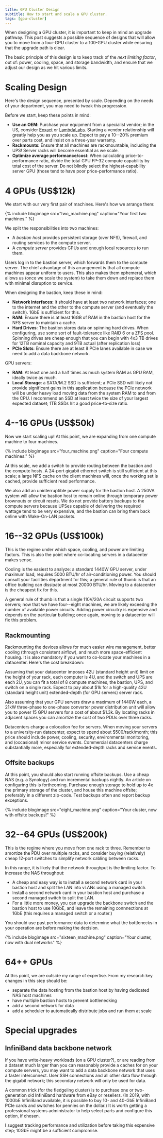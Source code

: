 ```yaml
---
title: GPU Cluster Design
subtitle: How to start and scale a GPU cluster.
tags: [gpu-cluster]
---
```


When designing a GPU cluster, it is important to keep in mind an upgrade pathway. This post suggests a possible sequence of designs that will allow you to move from a four-GPU cluster to a 100-GPU cluster while ensuring that the upgrade path is clear.

The basic principle of this design is to keep track of the _next limiting factor_, out of: power, cooling, space, and storage bandwidth, and ensure that we adjust our design as we hit various limits.


# Scaling Design
Here's the design sequence, presented by scale. Depending on the needs of your department, you may need to tweak this progression.

Before we start, keep these points in mind:

 - **Use an OEM**: Purchase your equipment from a specialist vendor; in the US, consider [Exxact](https://www.exxactcorp.com/) or [LambdaLabs](https://lambdalabs.com/). Starting a vendor relationship will greatly help you as you scale up. Expect to pay a 10--20% premium over parts cost, and insist on a three-year warranty.
 - **Rackmounts**: Ensure that all machines are rackmountable, including the UPS! Server racks will become essential as we scale. 
 - **Optimize average performance/cost**: When calculating price-to-performance ratio, divide the total GPU FP-32 compute capability by total cost of the server. Do not blindly select the highest-capability server GPU (those tend to have poor price-performance ratio).


# 4 GPUs (US$12k)

We start with our very first pair of machines. Here's how we arrange them:

{% include blogimage src="two_machine.png" caption="Your first two machines." %}

We split the responsibilities into two machines:

 - A *bastion host* provides persistent storage (over NFS), firewall, and routing services to the compute server. 
 - A *compute server* provides GPUs and enough local resources to run them.

Users log in to the bastion server, which forwards them to the compute server. The chief advantage of this arrangement is that all compute machines appear uniform to users. This also makes them ephemeral, which allows us (once we scale the system) to take them down and replace them with minimal disruption to service.

When designing the bastion, keep these in mind:

 - **Network interfaces**: It should have at least two network interfaces; one to the internet and the other to the compute server (and eventually the switch). 1GbE is sufficient for this.
 - **RAM**: Ensure there is at least 16GB of RAM in the bastion host for the NFS server to maintain a cache. 
 - **Hard Drives**: The bastion stores data on spinning hard drives. When configuring, use some sort of fault-tolerance like RAID 6 or a ZFS pool. Spinning drives are cheap enough that you can begin with 4x3 TB drives for 12TB nominal capacity and 9TB actual (after replication loss)
 - **PCIe Slots**: Ensure there are at least 8 PCIe lanes available in case we need to add a data backbone network.

GPU servers:

 - **RAM**: At least one and a half times as much system RAM as GPU RAM, ideally twice as much.
 - **Local Storage**: a SATA/M.2 SSD is sufficient; a PCIe SSD will likely not provide significant gains in this application because the PCIe network will be under heavy load moving data from the system RAM to and from the CPU. I recommend an SSD at least twice the size of your largest expected dataset; 1TB SSDs hit a good price-to-size ratio.

# 4--16 GPUs (US$50k)

Now we start scaling up! At this point, we are expanding from one compute machine to four machines.

{% include blogimage src="four_machine.png" caption="Four compute machines." %}

At this scale, we add a switch to provide routing between the bastion and the compute hosts. A 24-port gigabit ethernet switch is still sufficient at this scale; a large NFS cache on the client machines will, once the working set is cached, provide sufficient read performance.

We also add an uninterruptible power supply for the bastion host. A 250VA system will allow the bastion host to remain online through temporary power brownouts or circuit resets. We do not provide battery backups to the compute servers because UPSes capable of delivering the required wattage tend to be very expensive, and the bastion can bring them back online with Wake-On-LAN packets.


# 16--32 GPUs (US$100k)

This is the regime under which space, cooling, and power are limiting factors. This is also the point where co-locating servers in a datacenter makes sense.

Cooling is the easiest to analyze: a standard 1440W GPU server, under maximum load, requires 5000 BTU/hr of air-conditioning power. You should consult your facilities department for this; a general rule of thumb is that an office building can dissipate at most 20000 BTU/hr. Moving to a datacenter is the cheapest fix for this.

A general rule of thumb is that a single 110V/20A circuit supports two servers; now that we have four--eight machines, we are likely exceedng the number of available power circuits. Adding power circuitry is expensive and depends on the particular building; once again, moving to a datacenter will fix this problem.


## Rackmounting

Rackmounting the devices allows for much easier wire management, better cooling (through consistent airflow), and much more space-efficient housing. It is also mandatory if you want to co-locate your machines in a datacenter. Here's the cost breakdown:

Assuming that your datacenter imposes 42U (standard height unit) limit on the height of your rack, each computer is 4U, and the switch and UPS are each 2U, you can fit a total of 8 compute machines, the bastion, UPS, and switch on a single rack. Expect to pay about $1k for a high-quality 42U (standard height unit) extended-depth (for GPU servers) server rack. 

Also assuming that your GPU servers draw a maximum of 1440W each, a 21kW three-phase to one-phase converter power distribution unit will allow you to power 15 GPU servers for a cost of about $1.3k. By locating racks in adjacent spaces you can amortize the cost of two PDUs over three racks.

Datacenters charge a colocation fee for servers. When moving your servers to a university-run datacenter, expect to spend about $500/rack/month; this price should include power, cooling, security, environmental monitoring, and (occasional) minor service events. Commercial datacenters charge substantially more, especially for extended-depth racks and service events.

## Offsite backups

At this point, you should also start running offsite backups. Use a cheap NAS (e.g. a Synology) and run incremental backups nightly. An article on configuring this is forthcoming. Purchase enough storage to hold up to 4x the primary storage of the cluster, and house this machine offsite; preferably in a different zip-code. Test backups often and report backup exceptions.

{% include blogimage src="eight_machine.png" caption="Your cluster, now with offsite backups!" %}

# 32--64 GPUs (US$200k)

This is the regime where you move from one rack to three. Remember to amortize the PDU over multiple racks, and consider buying (relatively) cheap 12-port switches to simplify network cabling between racks.

In this range, it is likely that the network throughput is the limiting factor. To increase the NAS throughput:

 - A cheap and easy way is to install a second network card in your bastion host and split the LAN into vLANs using a managed switch.
 - Install a second network card in your bastion host and purchase a second managed switch to split the LAN.
 - For a little more money, you can upgrade the backbone switch and the bastion host to use 10GbE, and leave the remaining connnections at 1GbE (this requires a managed switch or a router.)

You should use past performance data to determine what the bottlenecks in your operation are before making the decision.

{% include blogimage src="sixteen_machine.png" caption="Your cluster, now with dual networks" %}

# 64++ GPUs

At this point, we are outside my range of expertise. From my research key changes in this step should be:
 - separate the data hosting from the bastion host by having dedicated NAS host machines
 - have multiple bastion hosts to prevent bottlenecking
 - add a second network for data
 - add a scheduler to automatically distribute jobs and run them at scale

# Special upgrades

## InfiniBand data backbone network 

If you have write-heavy workloads (on a GPU cluster?), or are reading from a dataset much larger than you can reasonably provide a caches for on your compute servers, you may want to add a data backbone network that uses a faster interconnect. User SSH connections and all other data flow through the gigabit network; this secondary network will only be used for data.

A common trick (for the fledgeling cluster) is to purchase one or two-generation old InfiniBand hardware from eBay or resellers. (In 2019, with 100GbE InfiniBand available, it is possible to buy 10- and 40-GbE InfiniBand PCIe cards and switches for pennies on the dollar.) It is worth getting a professional systems administrator to help select parts and configure this option, if chosen.

I suggest tracking performance and utilization before taking this expensive step; 10GbE might be a sufficient compromise.

